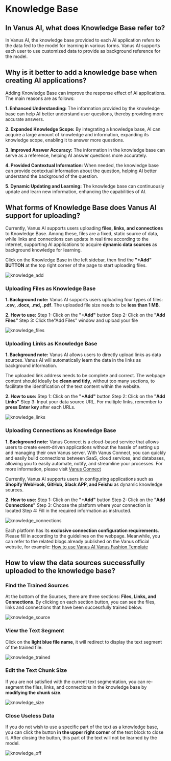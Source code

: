 # Knowledge Base

## In Vanus AI, what does Knowledge Base refer to?
In Vanus AI, the knowledge base provided to each AI application refers to the data fed to the model for learning in various forms. Vanus AI supports each user to use customized data to provide as background reference for the model. 

## Why is it better to add a knowledge base when creating AI applications? 
Adding Knowledge Base can improve the response effect of AI applications. The main reasons are as follows:

**1. Enhanced Understanding:** The information provided by the knowledge base can help AI better understand user questions, thereby providing more accurate answers.

**2. Expanded Knowledge Scope:** By integrating a knowledge base, AI can acquire a large amount of knowledge and information, expanding its knowledge scope, enabling it to answer more questions.

**3. Improved Answer Accuracy:** The information in the knowledge base can serve as a reference, helping AI answer questions more accurately.

**4. Provided Contextual Information:** When needed, the knowledge base can provide contextual information about the question, helping AI better understand the background of the question.

**5. Dynamic Updating and Learning:** The knowledge base can continuously update and learn new information, enhancing the capabilities of AI.

## What forms of Knowledge Base does Vanus AI support for uploading?
Currently, Vanus AI supports users uploading **files, links, and connections** to Knowledge Base. Among these, files are a fixed, static source of data, while links and connections can update in real time according to the internet, supporting AI applications to acquire **dynamic data sources** as background knowledge for learning. 

Click on the Knowledge Base in the left sidebar, then find the **"+Add" BUTTON** at the top right corner of the page to start uploading files.  

![knowledge_add](images/knowledge_add.webp)


### Uploading Files as Knowledge Base
**1. Background note:**
Vanus AI supports users uploading four types of files: **.csv, .docx, .md, .pdf**. The uploaded file size needs to be **less than 1 MB**.

**2. How to use:**
Step 1: Click on the **"+Add"** button
Step 2: Click on the **"Add Files"**
Step 3: Click the"Add Files" window and upload your file  

![knowledge_files](images/knowledge_files.webp)


### Uploading Links as Knowledge Base
**1. Background note:**
Vanus AI allows users to directly upload links as data sources. Vanus AI will automatically learn the data in the links as background information. 

The uploaded link address needs to be complete and correct. The webpage content should ideally be **clean and tidy**, without too many sections, to facilitate the identification of the text content within the website.

**2. How to use:**
Step 1: Click on the **"+Add"** button
Step 2: Click on the **"Add Links"**
Step 3: Input your data source URL. For multiple links, remember to **press Enter key** after each URLs.  

![knowledge_links](images/knowledge_links.webp)

### Uploading Connections as Knowledge Base
**1. Background note:**
Vanus Connect is a cloud-based service that allows users to create event-driven applications without the hassle of setting up and managing their own Vanus server. With Vanus Connect, you can quickly and easily build connections between SaaS, cloud services, and databases, allowing you to easily automate, notify, and streamline your processes. For more information, please visit [Vanus Connect](https://docs.vanus.ai/getting-started/vanus-connect "Vanus Connect") 

Currently, Vanus AI supports users in configuring applications such as **Shopify WebHook, GitHub, Slack APP, and Feishu** as dynamic knowledge sources.

**2. How to use:**
Step 1: Click on the **"+Add"** button
Step 2: Click on the **"Add Connections"**
Step 3: Choose the platform where your connection is located
Step 4: Fill in the required information as instructed.  

![knowledge_connections](images/knowledge_connections.webp)

Each platform has its **exclusive connection configuration requirements**. Please fill in according to the guidelines on the webpage. Meanwhile, you can refer to the related blogs already published on the Vanus official website, for example: [How to use Vanus AI Vanus Fashion Template](https://www.vanus.ai/blog/how-to-use-vanus-ai-vanus-fashion-template/) 

## How to view the data sources successfully uploaded to the knowledge base? 
### Find the Trained Sources
At the bottom of the Sources, there are three sections: **Files, Links, and Connections**. By clicking on each section button, you can see the files, links and connections that have been successfully trained below.  

![knowledge_source](images/knowledge_source.webp)

### View the Text Segment
Click on the **light blue file name**, it will redirect to display the text segment of the trained file.  

![knowledge_trained](images/knowledge_trained.webp)


### Edit the Text Chunk Size
If you are not satisfied with the current text segmentation, you can re-segment the files, links, and connections in the knowledge base by **modifying the chunk size**.  

![knowledge_size](images/knowledge_size.webp)


### Close Useless Data
If you do not wish to use a specific part of the text as a knowledge base, you can click the button **in the upper right corner** of the text block to close it. After closing the button, this part of the text will not be learned by the model.  

![knowledge_off](images/knowledge_off.webp)

